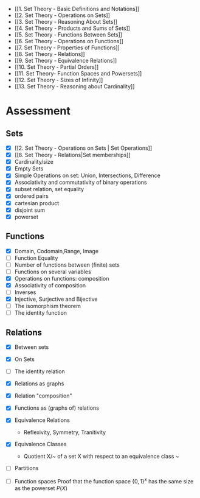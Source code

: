 - [[1. Set Theory - Basic Definitions and Notations]]
- [[2. Set Theory - Operations on Sets]]
- [[3. Set Theory - Reasoning About Sets]]
- [[4. Set Theory - Products and Sums of Sets]]
- [[5. Set Theory - Functions Between Sets]]
- [[6. Set Theory - Operations on Functions]] 
- [[7. Set Theory - Properties of Functions]]
- [[8. Set Theory - Relations]]
- [[9. Set Theory - Equivalence Relations]]
- [[10. Set Theory - Partial Orders]]
- [[11. Set Theory- Function Spaces and Powersets]]
- [[12. Set Theory - Sizes of Infinity]]
- [[13. Set Theory - Reasoning about Cardinality]]

# Assessment
## Sets
- [x]  [[2. Set Theory - Operations on Sets | Set Operations]]
- [x] [[8. Set Theory - Relations|Set memberships]]
- [x] Cardinality/size
- [x] Empty Sets
- [x] Simple Operations on set: Union, Intersections, Difference
- [x] Associativity and commutativity of binary operations
- [x] subset relation, set equality
- [x] ordered pairs
- [x] cartesian product
- [x] disjoint sum
- [x] powerset

## Functions
- [x] Domain, Codomain,Range, Image
- [ ] Function Equality
- [ ] Number of functions between (finite) sets
- [ ] Functions on several variables
- [x] Operations on functions: composition
- [x] Associativity of composition
- [ ] Inverses
- [x] Injective, Surjective and Bijective
- [ ] The isomorphism theorem
- [ ] The identity function

## Relations
- [x] Between sets
- [x] On Sets
- [ ] The identity relation
- [x] Relations as graphs
- [x] Relation "composition"
- [x] Functions as (graphs of) relations
- [x] Equivalence Relations
	- Reflexivity, Symmetry, Tranitivity
- [x] Equivalence Classes
	- Quotient X/~ of a set X with respect to an equivalence class ~
- [ ] Partitions
- [ ] Function spaces Proof that the function space $\{0,1\}^{x}$ has the same size as the powerset $P(X)$

